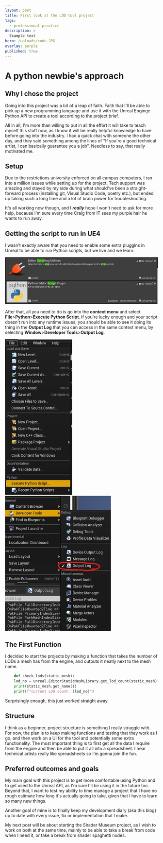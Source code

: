 ```yaml
---
layout: post
title: First look at the LOD tool project 
tags:
  - professional-practice
description: >
  Example text
hero: /uploads/code.JPG
overlay: purple
published: true
---
```


# A python newbie's approach

## Why I chose the project

Going into this project was a bit of a leap of faith. Faith that I'll be able to pick up a new programming language and use it with the Unreal Enginge Python API to create a tool according to the project brief.

 All in all, I'm more than willing to put in all the effort it will take to teach myself this stuff now, as I know it will be really helpful knowledge to have before going into the industry. I had a quick chat with someone the other day, and they said something among the lines of "If you're a good technical artist, I can basically guarantee you a job". Needless to say, that really motivated me.

## Setup

Due to the restrictions university enforced on all campus computers, I ran into a million issues while setting up for the project. Tech support was amazing and stayed by my side during what should've been a straight-forward process (installing git, Visual Studio Code, poetry etc.), but ended up taking such a long time and a lot of brain power for troubleshooting. 

It's all working now though, and I ***really*** hope I won't need to ask for more help, because I'm sure every time Craig from IT sees my purple hair he wants to run away.

## Getting the script to run in UE4

I wasn't exactly aware that you need to enable some extra pluggins in Unreal to be able to run Python scripts, but we live and we learn. 

![script](/uploads/plugins.JPG)

After that, all you need to do is go into the **context menu** and select **File**>**Python**>**Execute Python Script**. If you're lucky enough and your script doesn't run into any runtime issues, you should be able to see it doing its thing in the **Output Log** that you can access in the same context menu, by selecting **Window**>**Developer Tools**>**Output Log**. 

![contextmenu](/uploads/python_context_menu.jpg)
![contextmenu](/uploads/output.jpg)

## The First Function

I decided to start the projects by making a function that takes the number of LODs a mesh has from the engine, and outputs it neatly next to the mesh name.

```python
    def check_lods(static_mesh):
    lod_no = unreal.EditorStaticMeshLibrary.get_lod_count(static_mesh)
    print(static_mesh.get_name())
    print(f"current LOD count: {lod_no}")
```
Surprisingly enough, this just worked straight away. 

## Structure
I think as a beginner, project structure is something I really struggle with. For now, the plan is to keep making functions and testing that they work as I go, and then work on a UI for the tool and potentially some extra functionality. The most important thing is to first get all the data I require from the engine and then be able to put it all into a spreadsheet. I hear technical artists really like spreadsheets so I'm gonna join the fun.

## Preferred outcomes and goals
My main goal with this project is to get more comfortable using Python and to get used to the Unreal API, as I'm sure I'll be using it in the future too. Beyond that, I want to test my ability to time manage a project that I have no rough estimate how long it's actually going to take, given that I have to learn so many new things. 

Another goal of mine is to finally keep my development diary (aka this blog) up to date with every issue, fix or implementation that I make.

My next post will be about starting the Shader Museum project, as I wish to work on both at the same time, mainly to be able to take a break from code when I need it, or take a break from shader spaghetti nodes.
